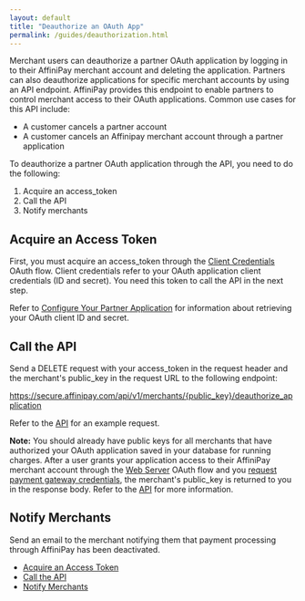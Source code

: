 ```yaml
---
layout: default
title: "Deauthorize an OAuth App"
permalink: /guides/deauthorization.html
---
```


Merchant users can deauthorize a partner OAuth application by logging in to their AffiniPay merchant account and deleting the application. Partners can also deauthorize applications for specific merchant accounts by using an API endpoint. AffiniPay provides this endpoint to enable partners to control merchant access to their OAuth applications. Common use cases for this API include:

-   A customer cancels a partner account
-   A customer cancels an Affinipay merchant account through a partner application

To deauthorize a partner OAuth application through the API, you need to do the following:

1.  Acquire an <span class="code-green">access_token</span>
2.  Call the API
3.  Notify merchants

## Acquire an Access Token
First, you must acquire an <span class="code-green">access_token</span> through the [Client Credentials](../basics/authentication.html#client-credentials) OAuth flow. Client credentials refer to your OAuth application client credentials (ID and secret). You need this token to call the API in the next step.

Refer to [Configure Your Partner Application](../guides/app-dev-getting-started.html#configure-your-partner-application) for information about retrieving your OAuth client ID and secret.

## Call the API
Send a DELETE request with your <span class="code-green">access_token</span> in the request header and the merchant's <span class="code-green">public_key</span> in the request URL to the following endpoint:

<span class="code-green">https://secure.affinipay.com/api/v1/merchants/{public_key}/deauthorize_application</span>

Refer to the <a href="../reference/api.html#deauthorize-an-oauth-application" target="&#95;blank">API</a> for an example request.

<span class="panel-note"><b>Note:</b> You should already have public keys for all merchants that have authorized your OAuth application saved in your database for running charges. After a user grants your application access to their AffiniPay merchant account through the <a href="../basics/authentication.html#web-server">Web Server</a> OAuth flow and you <a href="../guides/app-dev-getting-started.html#request-gateway-credentials">request payment gateway credentials</a>, the merchant's <span class="code-green">public_key</span> is returned to you in the response body. Refer to the <a href="../reference/api.html#request-gateway-credentials" target="&#95;blank">API</a> for more information.</span>

## Notify Merchants
Send an email to the merchant notifying them that payment processing through AffiniPay has been deactivated.

<!-- Scrollspy -->
<scrollspy-toc>
<div class="col hide-on-small-only m3 12">
  <div class="toc-wrapper pinned col s6 offset-s6" style="top: 150px;">
  <ul class="section table-of-contents" style="margin-right: 10px;">
      <li><a href="#acquire-an-access-token">Acquire an Access Token</a></li>
      <li><a href="#call-the-api">Call the API</a></li>
      <li><a href="#notify-merchants">Notify Merchants</a></li>
    </ul>
  </div>
</div>
</scrollspy-toc>
